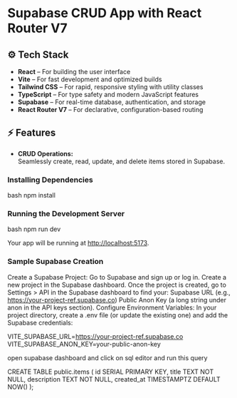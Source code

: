 # Supabase CRUD App with React Router V7




## ⚙️ Tech Stack

- **React** – For building the user interface
- **Vite** – For fast development and optimized builds
- **Tailwind CSS** – For rapid, responsive styling with utility classes
- **TypeScript** – For type safety and modern JavaScript features
- **Supabase** – For real-time database, authentication, and storage
- **React Router V7** – For declarative, configuration-based routing

## ⚡️ Features

- **CRUD Operations:**  
  Seamlessly create, read, update, and delete items stored in Supabase.
  

### Installing Dependencies

bash
npm install


### Running the Development Server

bash
npm run dev


Your app will be running at [http://localhost:5173](http://localhost:5173).


### Sample Supabase  Creation


Create a Supabase Project:
Go to Supabase and sign up or log in.
Create a new project in the Supabase dashboard.
Once the project is created, go to Settings > API in the Supabase dashboard to find your:
Supabase URL (e.g., https://your-project-ref.supabase.co)
Public Anon Key (a long string under anon in the API keys section).
Configure Environment Variables:
In your project directory, create a .env file (or update the existing one) and add the Supabase credentials:

VITE_SUPABASE_URL=https://your-project-ref.supabase.co
VITE_SUPABASE_ANON_KEY=your-public-anon-key

open supabase dashboard and click on sql editor and run this query


CREATE TABLE public.items (
  id SERIAL PRIMARY KEY,
  title TEXT NOT NULL,
  description TEXT NOT NULL,
  created_at TIMESTAMPTZ DEFAULT NOW()
);

